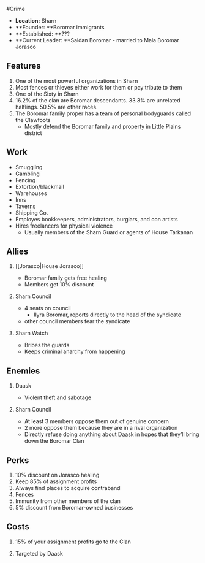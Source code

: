 #Crime
* **Location:**  Sharn
* **Founder: **Boromar immigrants
* **Established: **???
* **Current Leader: **Saidan Boromar - married to Mala Boromar Jorasco

## Features

1. One of the most powerful organizations in Sharn
2. Most fences or thieves either work for them or pay tribute to them
3. One of the Sixty in Sharn
4. 16.2% of the clan are Boromar descendants. 33.3% are unrelated halflings. 50.5% are other races.
5. The Boromar family proper has a team of personal bodyguards called the Clawfoots
    * Mostly defend the Boromar family and property in Little Plains district


## Work

* Smuggling
* Gambling
* Fencing
* Extortion/blackmail
* Warehouses
* Inns
* Taverns
* Shipping Co.
* Employes bookkeepers, administrators, burglars, and con artists
* Hires freelancers for physical violence
    * Usually members of the Sharn Guard or agents of House Tarkanan


## Allies

1. [[Jorasco|House Jorasco]]
    * Boromar family gets free healing
    * Members get 10% discount

2. Sharn Council

    * 4 seats on council
        * Ilyra Boromar, reports directly to the head of the syndicate
    * other council members fear the syndicate

3. Sharn Watch
    * Bribes the guards
    * Keeps criminal anarchy from happening


## Enemies

1. Daask
    * Violent theft and sabotage 

2. Sharn Council
    * At least 3 members oppose them out of genuine concern
    * 2 more oppose them because they are in a rival organization
    * Directly refuse doing anything about Daask in hopes that they’ll bring down the Boromar Clan


## Perks

1. 10% discount on Jorasco healing
2. Keep 85% of assignment profits
3. Always find places to acquire contraband
4. Fences
5. Immunity from other members of the clan
6. 5% discount from Boromar-owned businesses

## Costs

1. 15% of your assignment profits go to the Clan

2. Targeted by Daask